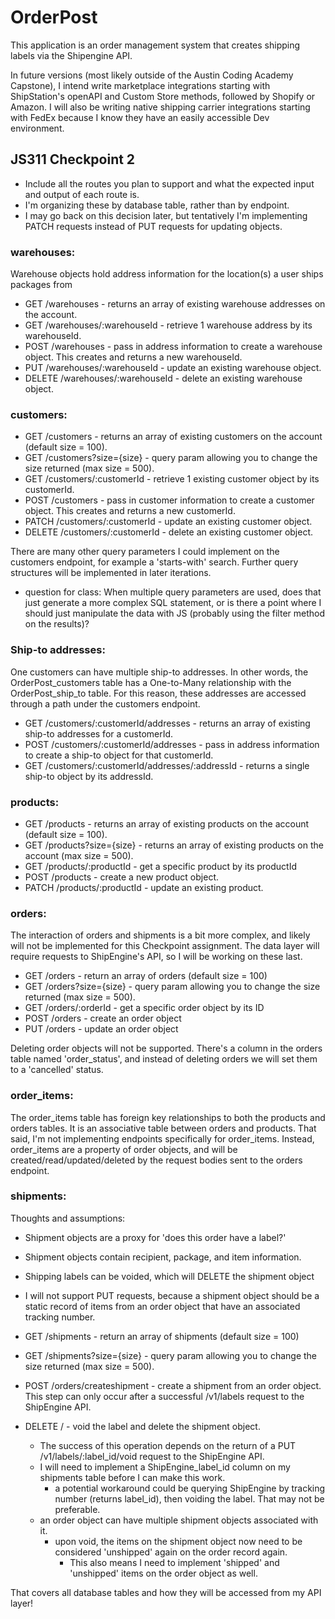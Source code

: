 # OrderPost

This application is an order management system that creates shipping labels via the Shipengine API.

In future versions (most likely outside of the Austin Coding Academy Capstone), I intend write marketplace integrations starting with ShipStation's openAPI and Custom Store methods, followed by Shopify or Amazon. I will also be writing native shipping carrier integrations starting with FedEx because I know they have an easily accessible Dev environment.

## JS311 Checkpoint 2

- Include all the routes you plan to support and what the expected input and output of each route is.
- I'm organizing these by database table, rather than by endpoint.
- I may go back on this decision later, but tentatively I'm implementing PATCH requests instead of PUT requests for updating objects.

### warehouses:

Warehouse objects hold address information for the location(s) a user ships packages from

- GET /warehouses - returns an array of existing warehouse addresses on the account.
- GET /warehouses/:warehouseId - retrieve 1 warehouse address by its warehouseId.
- POST /warehouses - pass in address information to create a warehouse object. This creates and returns a new warehouseId.
- PUT /warehouses/:warehouseId - update an existing warehouse object.
- DELETE /warehouses/:warehouseId - delete an existing warehouse object.

### customers:

- GET /customers - returns an array of existing customers on the account (default size = 100).
- GET /customers?size={size} - query param allowing you to change the size returned (max size = 500).
- GET /customers/:customerId - retrieve 1 existing customer object by its customerId.
- POST /customers - pass in customer information to create a customer object. This creates and returns a new customerId.
- PATCH /customers/:customerId - update an existing customer object.
- DELETE /customers/:customerId - delete an existing customer object.

There are many other query parameters I could implement on the customers endpoint, for example a 'starts-with' search. Further query structures will be implemented in later iterations.

- question for class: When multiple query parameters are used, does that just generate a more complex SQL statement, or is there a point where I should just manipulate the data with JS (probably using the filter method on the results)?

### Ship-to addresses:

One customers can have multiple ship-to addresses. In other words, the OrderPost_customers table has a One-to-Many relationship with the OrderPost_ship_to table. For this reason, these addresses are accessed through a path under the customers endpoint.

- GET /customers/:customerId/addresses - returns an array of existing ship-to addresses for a customerId.
- POST /customers/:customerId/addresses - pass in address information to create a ship-to object for that customerId.
- GET /customers/:customerId/addresses/:addressId - returns a single ship-to object by its addressId.

### products:

- GET /products - returns an array of existing products on the account (default size = 100).
- GET /products?size={size} - returns an array of existing products on the account (max size = 500).
- GET /products/:productId - get a specific product by its productId
- POST /products - create a new product object.
- PATCH /products/:productId - update an existing product.

### orders:

The interaction of orders and shipments is a bit more complex, and likely will not be implemented for this Checkpoint assignment. The data layer will require requests to ShipEngine's API, so I will be working on these last.

- GET /orders - return an array of orders (default size = 100)
- GET /orders?size={size} - query param allowing you to change the size returned (max size = 500).
- GET /orders/:orderId - get a specific order object by its ID
- POST /orders - create an order object
- PUT /orders - update an order object

Deleting order objects will not be supported. There's a column in the orders table named 'order_status', and instead of deleting orders we will set them to a 'cancelled' status.

### order_items:

The order_items table has foreign key relationships to both the products and orders tables. It is an associative table between orders and products. That said, I'm not implementing endpoints specifically for order_items. Instead, order_items are a property of order objects, and will be created/read/updated/deleted by the request bodies sent to the orders endpoint.

### shipments:

Thoughts and assumptions:

- Shipment objects are a proxy for 'does this order have a label?'
- Shipment objects contain recipient, package, and item information.
- Shipping labels can be voided, which will DELETE the shipment object
- I will not support PUT requests, because a shipment object should be a static record of items from an order object that have an associated tracking number.

- GET /shipments - return an array of shipments (default size = 100)
- GET /shipments?size={size} - query param allowing you to change the size returned (max size = 500).
- POST /orders/createshipment - create a shipment from an order object. This step can only occur after a successful /v1/labels request to the ShipEngine API.
- DELETE / - void the label and delete the shipment object.
  - The success of this operation depends on the return of a PUT /v1/labels/:label_id/void request to the ShipEngine API.
  - I will need to implement a ShipEngine_label_id column on my shipments table before I can make this work.
    - a potential workaround could be querying ShipEngine by tracking number (returns label_id), then voiding the label. That may not be preferable.
  - an order object can have multiple shipment objects associated with it.
    - upon void, the items on the shipment object now need to be considered 'unshipped' again on the order record again.
      - This also means I need to implement 'shipped' and 'unshipped' items on the order object as well.

That covers all database tables and how they will be accessed from my API layer!
